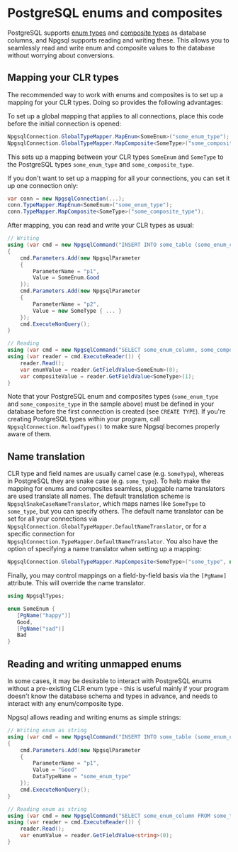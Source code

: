 # PostgreSQL enums and composites

PostgreSQL supports [enum types](http://www.postgresql.org/docs/current/static/datatype-enum.html) and [composite types](http://www.postgresql.org/docs/current/static/rowtypes.html) as database columns, and Npgsql supports reading and writing these. This allows you to seamlessly read and write enum and composite values to the database without worrying about conversions.

## Mapping your CLR types

The recommended way to work with enums and composites is to set up a mapping for your CLR types. Doing so provides the following advantages:

To set up a global mapping that applies to all connections, place this code before the initial connection is opened:

```c#
NpgsqlConnection.GlobalTypeMapper.MapEnum<SomeEnum>("some_enum_type");
NpgsqlConnection.GlobalTypeMapper.MapComposite<SomeType>("some_composite_type");
```

This sets up a mapping between your CLR types `SomeEnum` and `SomeType` to the PostgreSQL types `some_enum_type` and `some_composite_type`.

If you don't want to set up a mapping for all your connections, you can set it up one connection only:

```c#
var conn = new NpgsqlConnection(...);
conn.TypeMapper.MapEnum<SomeEnum>("some_enum_type");
conn.TypeMapper.MapComposite<SomeType>("some_composite_type");
```

After mapping, you can read and write your CLR types as usual:

```c#
// Writing
using (var cmd = new NpgsqlCommand("INSERT INTO some_table (some_enum_column, some_composite_column) VALUES (@p1, @p2)", conn))
{
    cmd.Parameters.Add(new NpgsqlParameter
    {
        ParameterName = "p1",
        Value = SomeEnum.Good
    });
    cmd.Parameters.Add(new NpgsqlParameter
    {
        ParameterName = "p2",
        Value = new SomeType { ... }
    });
    cmd.ExecuteNonQuery();
}

// Reading
using (var cmd = new NpgsqlCommand("SELECT some_enum_column, some_composite_column FROM some_table", conn))
using (var reader = cmd.ExecuteReader()) {
    reader.Read();
    var enumValue = reader.GetFieldValue<SomeEnum>(0);
    var compositeValue = reader.GetFieldValue<SomeType>(1);
}
```

Note that your PostgreSQL enum and composites types (`some_enum_type` and `some_composite_type` in the sample above) must be defined in your database before the first connection is created (see `CREATE TYPE`). If you're creating PostgreSQL types within your program, call `NpgsqlConnection.ReloadTypes()` to make sure Npgsql becomes properly aware of them.

## Name translation

CLR type and field names are usually camel case (e.g. `SomeType`), whereas in PostgreSQL they are snake case (e.g. `some_type`). To help make the mapping for enums and composites seamless, pluggable name translators are used translate all names. The default translation scheme is `NpgsqlSnakeCaseNameTranslator`, which maps names like `SomeType` to `some_type`, but you can specify others. The default name translator can be set for all your connections via `NpgsqlConnection.GlobalTypeMapper.DefaultNameTranslator`, or for a specific connection for `NpgsqlConnection.TypeMapper.DefaultNameTranslator`. You also have the option of specifying a name translator when setting up a mapping:

```c#
NpgsqlConnection.GlobalTypeMapper.MapComposite<SomeType>("some_type", new NpgsqlNullNameTranslator());
```

Finally, you may control mappings on a field-by-field basis via the `[PgName]` attribute. This will override the name translator.

```c#
using NpgsqlTypes;

enum SomeEnum {
   [PgName("happy")]
   Good,
   [PgName("sad")]
   Bad
}
```

## Reading and writing unmapped enums

In some cases, it may be desirable to interact with PostgreSQL enums without a pre-existing CLR enum type - this is useful mainly if your program doesn't know the database schema and types in advance, and needs to interact with any enum/composite type.

Npgsql allows reading and writing enums as simple strings:

```c#
// Writing enum as string
using (var cmd = new NpgsqlCommand("INSERT INTO some_table (some_enum_column) VALUES (@p1)", conn))
{
    cmd.Parameters.Add(new NpgsqlParameter
    {
        ParameterName = "p1",
        Value = "Good"
        DataTypeName = "some_enum_type"
    });
    cmd.ExecuteNonQuery();
}

// Reading enum as string
using (var cmd = new NpgsqlCommand("SELECT some_enum_column FROM some_table", conn))
using (var reader = cmd.ExecuteReader()) {
    reader.Read();
    var enumValue = reader.GetFieldValue<string>(0);
}
```
